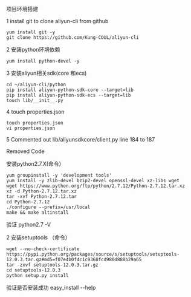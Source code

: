 项目环境搭建

1 install git to clone aliyun-cli from github
	
	yum install git -y
	git clone https://github.com/Kung-COUL/aliyun-cli
 
2 安装python环境依赖

	yum install python-devel -y

3 安装aliyun相关sdk(core 和ecs)

	cd ~/aliyun-cli/python
	pip install aliyun-python-sdk-core --target=lib
 	pip install aliyun-python-sdk-ecs --target=lib
	touch lib/__init__.py
	
4 touch properties.json

	touch properties.json
	vi properties.json

5 Commented out lib/aliyunsdkcore/client.py line 184 to 187


Removed Code


 安装python2.7.X(命令）

	yum groupinstall -y 'development tools'
	yum install -y zlib-devel bzip2-devel openssl-devel xz-libs wget
	wget https://www.python.org/ftp/python/2.7.12/Python-2.7.12.tar.xz
	xz -d Python-2.7.12.tar.xz  
	tar -xvf Python-2.7.12.tar  
	cd Python-2.7.12
	./configure --prefix=/usr/local
	make && make altinstall
 
 验证 python2.7 -V
 
 
 2 安装setuptools （命令）

 	wget --no-check-certificate https://pypi.python.org/packages/source/s/setuptools/setuptools-12.0.3.tar.gz#md5=f07e4b0f4c1c9368fcd980d888b29a65
 	tar -zxvf setuptools-12.0.3.tar.gz
 	cd setuptools-12.0.3
 	python setup.py install
 
 验证是否安装成功 easy_install --help 
